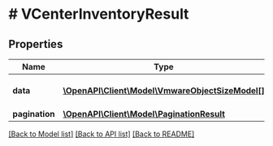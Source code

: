 # # VCenterInventoryResult

## Properties

Name | Type | Description | Notes
------------ | ------------- | ------------- | -------------
**data** | [**\OpenAPI\Client\Model\VmwareObjectSizeModel[]**](VmwareObjectSizeModel.md) | Array of vCenter Servers. |
**pagination** | [**\OpenAPI\Client\Model\PaginationResult**](PaginationResult.md) |  |

[[Back to Model list]](../../README.md#models) [[Back to API list]](../../README.md#endpoints) [[Back to README]](../../README.md)
